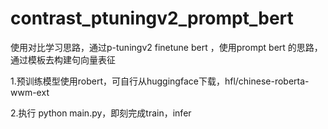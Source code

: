 # contrast_ptuningv2_prompt_bert
使用对比学习思路，通过p-tuningv2 finetune bert ，使用prompt bert 的思路，通过模板去构建句向量表征


1.预训练模型使用robert，可自行从huggingface下载，hfl/chinese-roberta-wwm-ext



2.执行 python main.py，即刻完成train，infer
